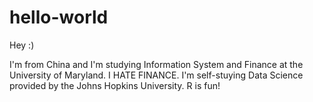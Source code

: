 # hello-world
Hey :)

I'm from China and I'm studying Information System and Finance at the University of Maryland. I HATE FINANCE.
I'm self-stuying Data Science provided by the Johns Hopkins University. R is fun!
